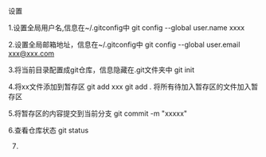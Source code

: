 设置

1.设置全局用户名,信息在~/.gitconfig中
git config --global user.name xxxx

2.设置全局邮箱地址，信息在~/.gitconfig中
git config --global user.email xxx@xxx.com

3.将当前目录配置成git仓库，信息隐藏在.git文件夹中
git init

4.将xx文件添加到暂存区
git add xxx
git add .   将所有待加入暂存区的文件加入暂存区

5.将暂存区的内容提交到当前分支
git commit -m "xxxxx"

6.查看仓库状态
git status

7.
